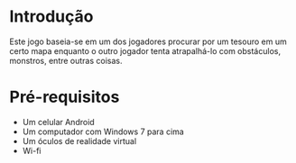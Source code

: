 # Introdução
Este jogo baseia-se em um dos jogadores procurar por um tesouro em um certo mapa enquanto o outro jogador tenta atrapalhá-lo com obstáculos, monstros, entre outras coisas.

# Pré-requisitos
- Um celular Android
- Um computador com Windows 7 para cima
- Um óculos de realidade virtual
- Wi-fi
